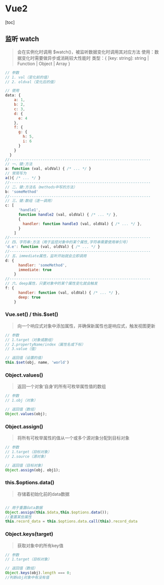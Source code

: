 # Vue2

[toc]

## 监听 watch
>  会在实例化时调用 $watch()，被监听数据变化时调用其对应方法
> 使用：数据变化时需要做异步或消耗较大性能时
> 类型：{ [key: string]: string | Function | Object | Array }
```js
// 参数
// 1. val（变化前的值）
// 2. oldval（变化后的值）

// 使用
data: {
    a: 1,
    b: 2,
    c: 3,
    d: {
      e: 4
    },
    f: {
      g: {
        h: 5,
        i: 6
      }
    }
  }
//----------------------------------------------------------------
// 一、键:方法
a: function (val, oldVal) { /* ... */ }
// 常简写为
a(){ /* ... */ }
//----------------------------------------------------------------
// 二、键:方法名（methods中写的方法）
b: 'someMethod'
//----------------------------------------------------------------
// 三、键:数组（逐一调用）
c: [
      'handle1',
      function handle2 (val, oldVal) { /* ... */ },
      {
        handler: function handle3 (val, oldVal) { /* ... */ },
      }
    ]
//----------------------------------------------------------------
// 四、字符串:方法（用于监控对象中的某个属性,字符串需要使用单引号）
'd.e': function (val, oldVal) { /* ... */ }
//----------------------------------------------------------------
// 五、immediate属性，监听开始就会立即调用
d: {
      handler: 'someMethod',
      immediate: true
    }
//----------------------------------------------------------------
// 六、deep属性，只要对象中的某个属性变化就会触发
f: {
      handler: function (val, oldVal) { /* ... */ },
      deep: true
    }
```
### Vue.set() / this.$set()
> 向一个响应式对象中添加属性，并确保新属性也是响应式，触发视图更新

```js
// 参数
// 1.target（对象或数组）
// 2.propertyName/index（属性名或下标）
// 3.value（值）

// 返回值（设置的值）
this.$set(obj, name, 'world')
```

### Object.values()
> 返回一个对象‘自身’的所有可枚举属性值的数组

```js
// 参数
// 1.obj（对象）

// 返回值（数组）
Object.values(obj);
```

### Object.assign()
> 将所有可枚举属性的值从一个或多个源对象分配到目标对象

```js
// 参数
// 1.target（目标对象）
// 2.source（源对象）

// 返回值（目标对象）
Object.assign(obj, obj1);
```

### this.$options.data()
> 存储着初始化前的data数据
```js

// 用于重置data数据
Object.assign(this.$data,this.$options.data()); 
//重置某些属性
this.record_data = this.$options.data.call(this).record_data
```

### Object.keys(target)
> 获取对象中的所有key值

```js
// 参数
// 1.target（目标对象）

// 返回值（数组）
Object.keys(obj).length === 0;
//判断obj对象中有没有值
```